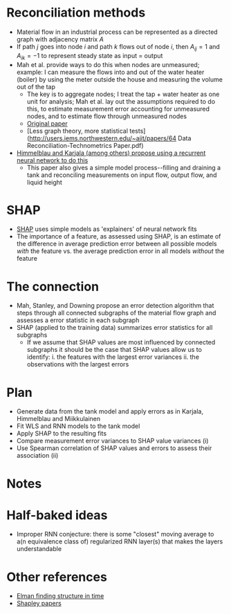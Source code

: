 # Reconciliation methods
- Material flow in an industrial process can be represented as a directed graph with adjacency matrix $A$
- If path $j$ goes into node $i$ and path $k$ flows out of node $i$, then $A_{ij} = 1$ and $A_{ik} = -1$ to represent
steady state as input = output
- Mah et al. provide ways to do this when nodes are unmeasured; example: I can measure the flows into and out of the
water heater (boiler) by using the meter outside the house and measuring the volume out of the tap
    + The key is to aggregate nodes; I treat the tap + water heater as one unit for analysis; Mah et al. lay out the
    assumptions required to do this, to estimate measurement error accounting for unmeasured nodes, and to estimate flow
    through unmeasured nodes
    + [Original paper](https://gregstanleyandassociates.com/ReconciliationRectificationProcessData-1976.pdf)
    + [Less graph theory, more statistical tests](http://users.iems.northwestern.edu/~ajit/papers/64 Data Reconciliation-Technometrics Paper.pdf)
- [Himmelblau and Karjala (among others) propose using a recurrent neural network to do this](http://nn.cs.utexas.edu/downloads/papers/karjala.ijcnn92.pdf)
    + This paper also gives a simple model process--filling and draining a tank and reconciling measurements on input
    flow, output flow, and liquid height
# SHAP
- [SHAP](https://github.com/slundberg/shap) uses simple models as 'explainers' of neural network fits
- The importance of a feature, as assessed using SHAP, is an estimate of the difference in average prediction error between all
possible models _with_ the feature vs. the average prediction error in all models _without_ the feature

# The connection
- Mah, Stanley, and Downing propose an error detection algorithm that steps through all connected subgraphs of the
material flow graph and assesses a error statistic in each subgraph
- SHAP (applied to the training data) summarizes error statistics for all subgraphs
    + If we assume that SHAP values are most influenced by connected subgraphs it should be the case that SHAP values
    allow us to identify:
        i. the features with the largest error variances
        ii. the observations with the largest errors

# Plan
- Generate data from the tank model and apply errors as in Karjala, Himmelblau and Miikkulainen
- Fit WLS and RNN models to the tank model
- Apply SHAP to the resulting fits
- Compare measurement error variances to SHAP value variances (i)
- Use Spearman correlation of SHAP values and errors to assess their association (ii)

# Notes 

# Half-baked ideas 
- Improper RNN conjecture: there is some "closest" moving average to a(n equivalence class of) regularized RNN layer(s) that makes the layers understandable 


# Other references
- [Elman finding structure in time](https://crl.ucsd.edu/~elman/Papers/fsit.pdf)
- [Shapley papers](https://www.rand.org/pubs/authors/s/shapley_lloyd_s.html)